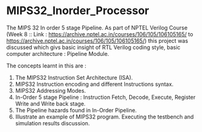 # MIPS32_Inorder_Processor
The MIPS 32 In order 5 stage Pipeline. As part of NPTEL Verilog Course (Week 8 :: Link : https://archive.nptel.ac.in/courses/106/105/106105165/ to https://archive.nptel.ac.in/courses/106/105/106105165/) this project was discussed which givs basic insight of RTL Verilog coding style, basic computer architecture : Pipeline Module. 

The concepts learnt in this are : 
1. The MIPS32 Instruction Set Architecture (ISA).
2. MIPS32 Instruction encoding and different Instructions syntax.
3. MIPS32 Addressing Modes.
4. In-Order 5 stage Pipeline : Instruction Fetch,  Decode, Execute, Register Write and Write back stage.
5. The Pipeline hazards found in In-Order Pipeline.
6. Illustrate an example of MIPS32 program. Executing the testbench and simulation results discussion.


